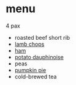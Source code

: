 # menu

4 pax

* roasted beef short rib
* [lamb chops](../recipes/roast-lamb.md)
* [ham](../in-progress/pineapple-sauce-for-ham.md)
* [potato dauphinoise](../recipes/potato-dauphinoise.md)
* peas
* [pumpkin pie](../recipes/confectionery/pumpkin-pie.md)
* cold-brewed tea
